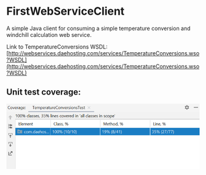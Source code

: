 # FirstWebServiceClient

A simple Java client for consuming a simple temperature 
conversion and windchill calculation web service.

Link to TemperatureConversions WSDL: [http://webservices.daehosting.com/services/TemperatureConversions.wso?WSDL](http://webservices.daehosting.com/services/TemperatureConversions.wso?WSDL)


## Unit test coverage:
![code coverage results](coverage.png)
